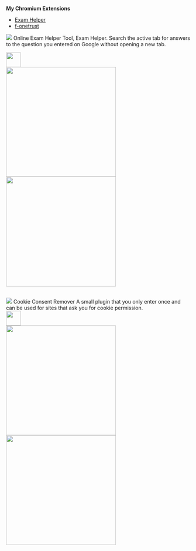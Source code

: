
<b>My Chromium Extensions</b><br> <ul>  <li><a href="#examhelper">Exam Helper</a><br></li> <li><a href="#f-onetrust">f-onetrust</a></li> </ul>  <a name="examhelper"></a> <img src="https://i.ibb.co/2YfN6tg/apps-880-2a3dc4dd-7e0f-4443-8003-fcdffd335079-e0f5e578-de3f-46ff-b103-8057db99435f-2.png"> Online Exam Helper Tool, Exam Helper. Search the active tab for answers to the question you entered on Google without opening a new tab. <br><a href="https://microsoftedge.microsoft.com/addons/detail/exam-helper/jeoamnnafocldkimedbpfodnfpchgccn">
  
<img src="https://developer.microsoft.com/store/badges/images/English_get-it-from-MS.png" height="40"></a> <br> <img width="300" src="https://store-images.s-microsoft.com/image/apps.32071.2a3dc4dd-7e0f-4443-8003-fcdffd335079.e0f5e578-de3f-46ff-b103-8057db99435f.94426430-8651-45ec-a787-1184142b3af7"><img width="300" src="https://store-images.s-microsoft.com/image/apps.45118.2a3dc4dd-7e0f-4443-8003-fcdffd335079.e0f5e578-de3f-46ff-b103-8057db99435f.c2258943-691e-4923-9788-e48df667d770"> 




<br> <a name="f-onetrust"></a> <img src="https://i.ibb.co/MP1Xv8Z/apps-880-2a3dc4dd-7e0f-4443-8003-fcdffd335079-e0f5e578-de3f-46ff-b103-8057db99435f-1.png"> Cookie Consent Remover A small plugin that you only enter once and can be used for sites that ask you for cookie permission.<br> <a href="#"><img src="https://developer.microsoft.com/store/badges/images/English_get-it-from-MS.png" height="40"></a><br> <img width="300" src="https://i.ibb.co/XyfK0P7/Ekran-Al-nt-s-2-1.png"> <img width="300" src="https://i.ibb.co/sbKMrrH/Ekran-Al-nt-s-2.png">